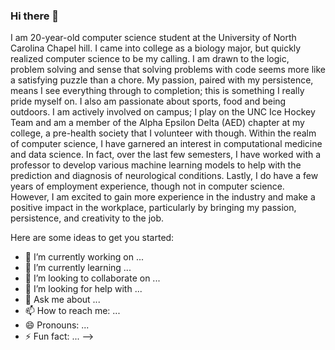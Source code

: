 ### Hi there 👋

I am 20-year-old computer science student at the University of North Carolina Chapel hill. I came into college as a biology major, but quickly realized computer science to be my calling.  I am drawn to the logic, problem solving and sense that solving problems with code seems more like a satisfying puzzle than a chore. My passion, paired with my persistence, means I see everything through to completion; this is something I really pride myself on.
I also am passionate about sports, food and being outdoors. I am actively involved on campus; I play on the UNC Ice Hockey Team and am a member of the Alpha Epsilon Delta (AED) chapter at my college, a pre-health society that I volunteer with though. 
Within the realm of computer science, I have garnered an interest in computational medicine and data science. In fact, over the last few semesters, I have worked with a professor to develop various machine learning models to help with the prediction and diagnosis of neurological conditions. 
Lastly, I do have a few years of employment experience, though not in computer science. However, I am excited to gain more experience in the industry and make a positive impact in the workplace, particularly by bringing my passion, persistence, and creativity to the job.


Here are some ideas to get you started:

- 🔭 I’m currently working on ...
- 🌱 I’m currently learning ...
- 👯 I’m looking to collaborate on ...
- 🤔 I’m looking for help with ...
- 💬 Ask me about ...
- 📫 How to reach me: ...
- 😄 Pronouns: ...
- ⚡ Fun fact: ...
-->

